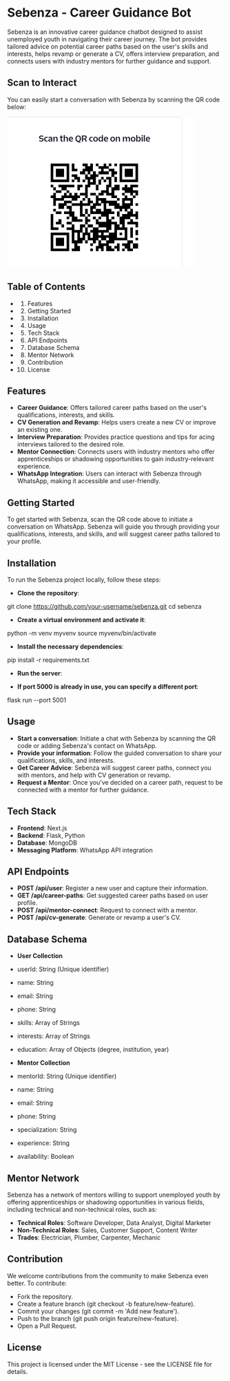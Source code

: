 # Sebenza - Career Guidance Bot

Sebenza is an innovative career guidance chatbot designed to assist unemployed youth in navigating their career journey. The bot provides tailored advice on potential career paths based on the user's skills and interests, helps revamp or generate a CV, offers interview preparation, and connects users with industry mentors for further guidance and support.

## Scan to Interact

You can easily start a conversation with Sebenza by scanning the QR code below:

![*Scan the QR code to start chatting with Sebenza*](QR-Code.png)

## Table of Contents

* 1. Features
* 2. Getting Started
* 3. Installation
* 4. Usage
* 5. Tech Stack
* 6. API Endpoints
* 7. Database Schema
* 8. Mentor Network
* 9. Contribution
* 10. License

## Features

* **Career Guidance**: Offers tailored career paths based on the user's qualifications, interests, and skills.
* **CV Generation and Revamp**: Helps users create a new CV or improve an existing one.
* **Interview Preparation**: Provides practice questions and tips for acing interviews tailored to the desired role.
* **Mentor Connection**: Connects users with industry mentors who offer apprenticeships or shadowing opportunities to gain industry-relevant experience.
* **WhatsApp Integration**: Users can interact with Sebenza through WhatsApp, making it accessible and user-friendly.

## Getting Started

To get started with Sebenza, scan the QR code above to initiate a conversation on WhatsApp. Sebenza will guide you through providing your qualifications, interests, and skills, and will suggest career paths tailored to your profile.

## Installation

To run the Sebenza project locally, follow these steps:

* **Clone the repository**:

git clone https://github.com/your-username/sebenza.git cd sebenza


* **Create a virtual environment and activate it**:

python -m venv myvenv source myvenv/bin/activate


* **Install the necessary dependencies**:

pip install -r requirements.txt


* **Run the server**:


* **If port 5000 is already in use, you can specify a different port**:

flask run --port 5001


## Usage

* **Start a conversation**: Initiate a chat with Sebenza by scanning the QR code or adding Sebenza's contact on WhatsApp.
* **Provide your information**: Follow the guided conversation to share your qualifications, skills, and interests.
* **Get Career Advice**: Sebenza will suggest career paths, connect you with mentors, and help with CV generation or revamp.
* **Request a Mentor**: Once you've decided on a career path, request to be connected with a mentor for further guidance.

## Tech Stack

* **Frontend**: Next.js
* **Backend**: Flask, Python
* **Database**: MongoDB
* **Messaging Platform**: WhatsApp API integration

## API Endpoints

* **POST /api/user**: Register a new user and capture their information.
* **GET /api/career-paths**: Get suggested career paths based on user profile.
* **POST /api/mentor-connect**: Request to connect with a mentor.
* **POST /api/cv-generate**: Generate or revamp a user's CV.

## Database Schema

* **User Collection**
* userId: String (Unique identifier)
* name: String
* email: String
* phone: String
* skills: Array of Strings
* interests: Array of Strings
* education: Array of Objects (degree, institution, year)

* **Mentor Collection**
* mentorId: String (Unique identifier)
* name: String
* email: String
* phone: String
* specialization: String
* experience: String
* availability: Boolean

## Mentor Network

Sebenza has a network of mentors willing to support unemployed youth by offering apprenticeships or shadowing opportunities in various fields, including technical and non-technical roles, such as:

* **Technical Roles**: Software Developer, Data Analyst, Digital Marketer
* **Non-Technical Roles**: Sales, Customer Support, Content Writer
* **Trades**: Electrician, Plumber, Carpenter, Mechanic

## Contribution

We welcome contributions from the community to make Sebenza even better. To contribute:

* Fork the repository.
* Create a feature branch (git checkout -b feature/new-feature).
* Commit your changes (git commit -m 'Add new feature').
* Push to the branch (git push origin feature/new-feature).
* Open a Pull Request.

## License

This project is licensed under the MIT License - see the LICENSE file for details.

